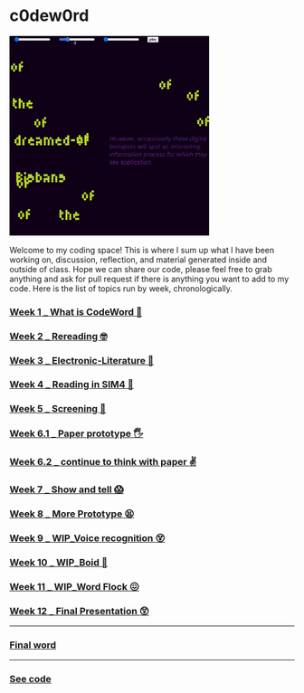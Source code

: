 # c0dew0rd

<img src="Animation_final.gif" width="70%">

Welcome to my coding space! 
This is where I sum up what I have been working on, discussion, reflection, and material generated inside and outside of class. Hope we can share our code, please feel free to grab anything and ask for pull request if there is anything you want to add to my code. Here is the list of topics run by week, chronologically.

### [Week 1 _ What is CodeWord :exploding_head:](https://github.com/napasornc/c0dew0rd/tree/master/week%2001)

### [Week 2 _ Rereading :nerd_face:](https://github.com/napasornc/c0dew0rd/tree/master/week%2002)

### [Week 3 _ Electronic-Literature :raised_eyebrow:](https://github.com/napasornc/c0dew0rd/tree/master/week%2003)

### [Week 4 _ Reading in SIM4  :triumph:](https://github.com/napasornc/c0dew0rd/blob/master/week%2004/readme.md)

### [Week 5 _ Screening :star_struck:](https://github.com/napasornc/c0dew0rd/tree/master/week%2005)

### [Week 6.1 _ Paper prototype :raised_hand_with_fingers_splayed:](https://github.com/napasornc/c0dew0rd/blob/master/week%2006.1/readme.md)

### [Week 6.2 _ continue to think with paper :v:](https://github.com/napasornc/c0dew0rd/tree/master/week%2006.2)

### [Week 7 _ Show and tell :scream:](https://github.com/napasornc/c0dew0rd/blob/master/week%2007/readme.md)

### [Week 8 _ More Prototype :tired_face:](https://github.com/napasornc/c0dew0rd/blob/master/week%2008/readme.md)

### [Week 9 _ WIP_Voice recognition :dizzy_face:](https://github.com/napasornc/c0dew0rd/blob/master/week%2009/readme.md)

### [Week 10 _ WIP_Boid :thinking:](https://github.com/napasornc/c0dew0rd/tree/master/week%2010)

### [Week 11 _ WIP_Word Flock :confounded:](https://github.com/napasornc/c0dew0rd/blob/master/week%2011/readme.md)

### [Week 12 _ Final Presentation :astonished:](https://github.com/napasornc/c0dew0rd/blob/master/week%2012/readme.md)

-----------------------------------------------------
### [Final word](https://github.com/napasornc/c0dew0rd/blob/master/readme.md)
-----------------------------------------------------
### [See code](https://github.com/napasornc/c0dew0rd/blob/master/processing/readme.md)





